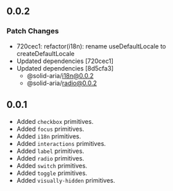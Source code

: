 ## 0.0.2

### Patch Changes

- 720cec1: refactor(i18n): rename useDefaultLocale to createDefaultLocale
- Updated dependencies [720cec1]
- Updated dependencies [8d5cfa3]
  - @solid-aria/i18n@0.0.2
  - @solid-aria/radio@0.0.2

## 0.0.1

- Added `checkbox` primitives.
- Added `focus` primitives.
- Added `i18n` primitives.
- Added `interactions` primitives.
- Added `label` primitives.
- Added `radio` primitives.
- Added `switch` primitives.
- Added `toggle` primitives.
- Added `visually-hidden` primitives.
